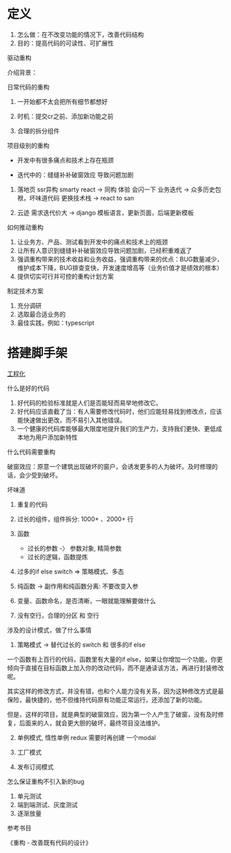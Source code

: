 # 定义

1. 怎么做：在不改变功能的情况下，改善代码结构
2. 目的：提高代码的可读性、可扩展性



驱动重构

介绍背景：

日常代码的重构

1. 一开始都不太会把所有细节都想好

2. 时机：提交cr之前、添加新功能之前

3. 合理的拆分组件




项目级别的重构

- 开发中有很多痛点和技术上存在瓶颈

- 迭代中的：缝缝补补破窗效应 导致问题加剧


1. 落地页
   ssr异构 smarty react -> 同构  体验 会闪一下
   业务迭代 -> 众多历史包袱，坏味道代码
   更换技术栈 -> react to san

2. 云迹
   需求迭代价大 -> django 模板语言，更新页面，后端更新模板



如何推动重构

1. 让业务方、产品、测试看到开发中的痛点和技术上的瓶颈
2. 让所有人意识到缝缝补补破窗效应导致问题加剧，已经积重难返了
3. 强调重构带来的技术收益和业务收益，强调重构带来的优点：BUG数量减少，维护成本下降，BUG排查变快，开发速度增高等（业务价值才是绩效的根本）
4. 提供切实可行并可控的重构计划方案


制定技术方案
1. 充分调研
2. 选取最合适业务的
3. 最佳实践，例如：typescript

# 搭建脚手架
[工程化](工程化.md)

什么是好的代码

1. 好代码的检验标准就是人们是否能轻而易举地修改它。
2. 好代码应该直截了当：有人需要修改代码时，他们应能轻易找到修改点，应该能快速做出更改，而不易引入其他错误。
3. 一个健康的代码库能够最大限度地提升我们的生产力，支持我们更快、更低成本地为用户添加新特性



什么代码需要重构

破窗效应：原意一个建筑出现破坏的窗户，会诱发更多的人为破坏。及时修理的话，会少受到破坏。

坏味道

1. 重复的代码

3. 过长的组件，组件拆分: 1000+ 、2000+ 行

4. 函数
   - 过长的参数 -〉 参数对象, 精简参数
   - 过长的逻辑，函数提炼

5. 过多的if else switch  => 策略模式、多态

6. 纯函数 -> 副作用和纯函数分离: 不要改变入参

7. 变量、函数命名，是否清晰，一眼就能理解要做什么

8. 没有空行，合理的分区 和 空行




涉及的设计模式，做了什么事情


1. 策略模式 -> 替代过长的 switch 和 很多的if else

一个函数有上百行的代码，函数里有大量的if else，如果让你增加一个功能，你更倾向于直接在目标函数上加入你的改动代码，而不是通读该方法，再进行封装修改呢。

其实这样的修改方式，并没有错，也和个人能力没有关系，因为这种修改方式是最保险，最快捷的，他不但维持代码原有功能正常运行，还添加了新的功能。

但是，这样的项目，就是典型的破窗效应，因为第一个人产生了破窗，没有及时修复，后面来的人，就会更大胆的破坏，最终项目没法维护。




2. 单例模式, 惰性单例
   redux
   需要时再创建
   一个modal


3. 工厂模式

4. 发布订阅模式






怎么保证重构不引入新的bug

1. 单元测试
2. 端到端测试、灰度测试
3. 逐渐放量



参考书目

《重构 - 改善既有代码的设计》









